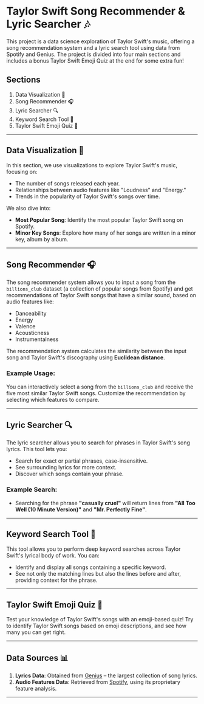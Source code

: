 # Taylor Swift Song Recommender & Lyric Searcher 🎶

This project is a data science exploration of Taylor Swift's music, offering a song recommendation system and a lyric search tool using data from Spotify and Genius. The project is divided into four main sections and includes a bonus Taylor Swift Emoji Quiz at the end for some extra fun!

## Sections
1. Data Visualization 👀
2. Song Recommender 🎧
3. Lyric Searcher 🔍
4. Keyword Search Tool 🔑
5. Taylor Swift Emoji Quiz 💯

---

## Data Visualization 👀

In this section, we use visualizations to explore Taylor Swift's music, focusing on:
- The number of songs released each year.
- Relationships between audio features like "Loudness" and "Energy."
- Trends in the popularity of Taylor Swift's songs over time.

We also dive into:
- **Most Popular Song**: Identify the most popular Taylor Swift song on Spotify.
- **Minor Key Songs**: Explore how many of her songs are written in a minor key, album by album.

---

## Song Recommender 🎧

The song recommender system allows you to input a song from the `billions_club` dataset (a collection of popular songs from Spotify) and get recommendations of Taylor Swift songs that have a similar sound, based on audio features like:
- Danceability
- Energy
- Valence
- Acousticness
- Instrumentalness

The recommendation system calculates the similarity between the input song and Taylor Swift's discography using **Euclidean distance**.

### Example Usage:

You can interactively select a song from the `billions_club` and receive the five most similar Taylor Swift songs. Customize the recommendation by selecting which features to compare.

---

## Lyric Searcher 🔍

The lyric searcher allows you to search for phrases in Taylor Swift's song lyrics. This tool lets you:
- Search for exact or partial phrases, case-insensitive.
- See surrounding lyrics for more context.
- Discover which songs contain your phrase.

### Example Search:
- Searching for the phrase **"casually cruel"** will return lines from **"All Too Well (10 Minute Version)"** and **"Mr. Perfectly Fine"**.

---

## Keyword Search Tool 🔑

This tool allows you to perform deep keyword searches across Taylor Swift's lyrical body of work. You can:
- Identify and display all songs containing a specific keyword.
- See not only the matching lines but also the lines before and after, providing context for the phrase.

---

## Taylor Swift Emoji Quiz 💯

Test your knowledge of Taylor Swift's songs with an emoji-based quiz! Try to identify Taylor Swift songs based on emoji descriptions, and see how many you can get right.

---

## Data Sources 📊
1. **Lyrics Data**: Obtained from [Genius](https://genius.com/) – the largest collection of song lyrics.
2. **Audio Features Data**: Retrieved from [Spotify](https://www.spotify.com/), using its proprietary feature analysis.

---
